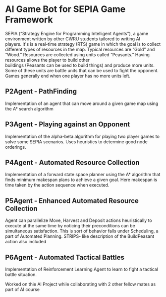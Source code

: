 # AI Game Bot for SEPIA Game Framework

SEPIA (“Strategy Engine for Programming Intelligent Agents”), a  game  environment  written  by  other  CWRU  students  tailored  to  writing  AI  
players. It's is a real-time strategy (RTS) game in which the goal is to collect different types  of  resources  in  the  map.  Typical  resources  are  “Gold”  and  “Wood.”  Resources  are collected  using  units  called  “Peasants.”  Having  resources allows the  player to build other  
buildings (Peasants can be used to build things) and produce more units. Some of these units are battle units that can be used to  fight the opponent. Games  generally end when one player has  no  more  units  left. 

## P2Agent - PathFinding
Implementation of an agent that can move around a given game map using the A* search algorithm

## P3Agent - Playing  against an Opponent
Implementation of the alpha-beta algorithm for playing two player games to solve  some  SEPIA scenarios. Uses heuristics to determine  good  node  orderings. 

## P4Agent - Automated  Resource Collection
Implementation of  a forward  state  space  planner using  the  A*  algorithm that finds minimum makespan plans to achieve a given goal. Here makespan is time taken by the action sequence when  executed.

## P5Agent - Enhanced Automated Resource Collection
Agent can parallelize Move, Harvest and Deposit actions heuristically to execute at the same  time  by  noticing their preconditions can be simultaneous satisfaction.  This is sort of behavior falls under Scheduling, a part of Automated Planning.
STRIPS- like  description  of  the  BuildPeasant  action also included

## P6Agent - Automated Tactical Battles
Implementation of Reinforcement Learning Agent to learn to fight a tactical battle situation.    

Worked on thie AI Project while collaborating with 2 other fellow mates as part of AI course
